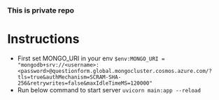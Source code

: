 ### This is private repo
# Instructions
* First set MONGO_URI in your env
`$env:MONGO_URI = "mongodb+srv://<username>:<password>@questionform.global.mongocluster.cosmos.azure.com/?tls=true&authMechanism=SCRAM-SHA-256&retrywrites=false&maxIdleTimeMS=120000"`
* Run below command to start server
`uvicorn main:app --reload`